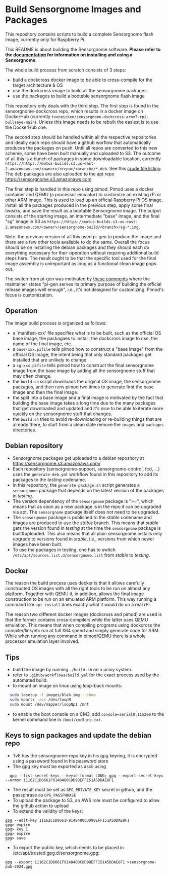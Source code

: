 # Build Sensorgnome Images and Packages

This repository contains scripts to build a complete Sensorgnome flash image,
currently only for Raspberry Pi.

This README is about building the Sensorgnome software.
__Please refer to the [documentation](https://docs.motus.org/sensorgnome-v2/)
for information on installing and using a Sensorgnome.__

The whole build process from scratch consists of 3 steps:

- build a dockcross docker image to be able to cross-compile for the target architecture & OS
- use the dockcross image to build all the sensorgnome packages
- use the packages to build a bootable sensorgnome flash image

This repository only deals with the third step. The first step is found in the
sensorgnome-dockcross repo, which results in a docker image on DockerHub
(currently `tvoneicken/sensorgnome-dockcross:armv7-rpi-bullseye-main`).
Unless this image needs to be rebuilt the easiest is to use the DockerHub one.

The second step should be handled within all the respective repositories and ideally each
repo should have a github worflow that automatically produces the packages on push.
Until all repos are converted to this new scheme, some have been built manually and
uploaded to S3.
The outcome of all this is a bunch of packages in some downloadable location, currently
`https://https://motus-builds.s3.us-east-2.amazonaws.com/<owner>/<repo>/<branch>/*.deb`.
See this [crude file listing](https://motus-builds.s3.us-east-2.amazonaws.com/index.html).
The deb packages are also uploaded to the apt repo
https://sensorgnome.s3.amazonaws.com

The final step is handled in this repo using pimod. Pimod uses a docker container and QEMU
(a processor emulator) to customize an existing rPi or other ARM image.
This is used to load up an official Raspberry Pi OS image, install all the packages
produced in the previous step, apply some final tweaks, and save the result as a
bootable Sensorgnome image.
The output consists of the starting image, an intermediate "base" image, and the final
"sg" image in S3 as
`https://https://motus-builds.s3.us-east-2.amazonaws.com/<owner>/sensorgnome-build/<branch>/sg-*.img`.

Note: the previous version of all this used pi-gen to produce the image and there are a
few other tools available to do the same. Overall the focus should be on installing the
debian packages and they should each do everything necessary for their operation without
requiring additional build steps here. The result ought to be that the specific tool used
for the final image assembly is unimportant as long as a functional clean image pops out.

The switch from pi-gen was motivated by
[these comments](https://github.com/RPi-Distro/pi-gen/issues/486)
where the maintainer states "pi-gen serves its primary purpose of building the official
release images well enough", i.e., it's not designed for customizing.
Pimod's focus is customization.

## Operation

The image build process is organized as follows:

- a `manifest-xxx' file specifies what is to be built, such as the official OS base image,
  the packagaes to install, the dockcross image to use, the name of the final image, etc.
- a `base-xxx.pifile` tells pimod how to construct a "base image" from the official OS image;
  the intent being that only standard packages get installed that are unlikely to change.
- a `sg-xxx.pifile` tells pimod how to construct the final sensorgnome image from the base
  image by adding all the sensorgnome stuff that may often change.
- the `build.sh` script downloads the original OS image, the sensorgnome packages, and
  then runs pimod two times to generate first the base image and then the final image.
- the split into a base image and a final image is motivated by the fact that building the
  base image takes a long time due to the many packages that get downloaded and updated
  and it's nice to be able to iterate more quickly on the sensorgnome stuff that changes.
- the `build.sh` tries to avoid re-downloading or re-building things that are already there,
  to start from a clean slate remove the `images` and `packages` directories.

## Debian repository

- Sensorgnome packages get uploaded to a debian repository at https://sensorgnome.s3.amazonaws.com/
- Each repository (sensorgnome-support, sensorgnome-control, fcd, ...) uses the `generate-deb.yml`
  workflow found in this repository to add its packages to the _testing_ codename.
- In this repository, the `generate-package.sh` script generates a `sensorgnome` package that
  depends on the latest version of the packages in _testing_.
- The version dependency of the `sensorgnome` package is ">=", which means that as soon as
  a new package is in the repo it can be upgraded via apt. The `sensorgnome` package itself does
  not need to be upgraded.
- The `sensorgnome` package is published to the _stable_ codename and images are produced to
  use the _stable_ branch. This means that _stable_ gets the version found in _testing_ at the
  time the `sensorgnome` package is built&uploaded. This also means that all plain sensorgnome
  installs only upgrade to versions found in _stable_, i.e., versions from which newer images
  have been built.
- To use the packages in testing, one has to switch `/etc/apt/sources.list.d/sensorgnome.list`
  from _stable_ to _testing_.

## Docker

The reason the build process uses docker is that it allows carefully constructed OS images with
all the right tools to be run on almost any platform. Together with QEMU it, in addition,
allows the final image construction to be run on an emulated ARM platform. This way running
a command like `apt install` does exactly what it would do on a real rPi.

The reason two different docker images (dockcross and pimod) are used is that the former
contains cross-compilers while the latter uses QEMU emulation. This means that when compiling
programs using dockcross the compiler/link/etc run at full X64 speed and simply generate code
for ARM. While when running any command in pimod/QEMU there is a whole processor emulation layer
involved.

## Tips

- build the image by running `./build.sh` on a unixy system.
- refer to `.gihub/workflows/build.yml` for the exact process used by the automated build.
- to mount an image on linux using loop-back mounts:

```bash
  sudo losetup -f images/blah.img --show
  sudo kpartx -avs /dev/loopN
  sudo mount /dev/mapper/loopNp1 /mnt
```

- to enable the boot console on a CM3, add `console=serial0,115200` to the kernel command line in `/boot/cmdline.txt`.

## Keys to sign packages and update the debian repo

- TvE has the sensorgnome-repo key in his gpg keyring, it is encrypted using a password found
  in his password store
- The gpg key must be exported as ascii using

``` text
  gpg --list-secret-keys --keyid-format LONG; gpg --export-secret-keys --armor 11162C1D8661F9148480CDD98EFF151A5DDAE8F1
```

- The result must be set as `GPG_PRIVATE_KEY` secret in github, and the passphrase as `GPG_PASSPHRASE`
- To upload the package to S3, an AWS role must be configured to allow the github action to upload
- To extend the validity of the keys:

```
gpg --edit-key 11162C1D8661F9148480CDD98EFF151A5DDAE8F1
gpg> expire
gpg> key 1
gpg> expire
gpg> save
```
- To export the public key, which needs to be placed in /etc/apt/trusted.gpg.d/sensorgnome.gpg:

```
gpg --export 11162C1D8661F9148480CDD98EFF151A5DDAE8F1 >sensorgnome-pub-2024.gpg
```
